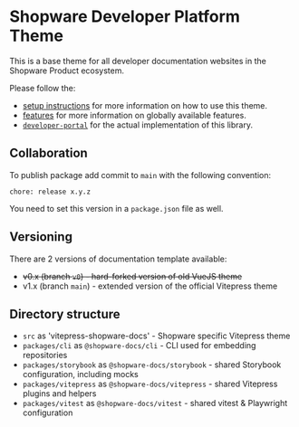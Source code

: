 # Shopware Developer Platform Theme

This is a base theme for all developer documentation websites in the Shopware Product ecosystem.

Please follow the:

- [setup instructions](./SETUP.md) for more information on how to use this theme.
- [features](./FEATURES.md) for more information on globally available features.
- [`developer-portal`](/shopware/developer-portal) for the actual implementation of this library.

## Collaboration

To publish package add commit to `main` with the following convention:

```
chore: release x.y.z
```

You need to set this version in a `package.json` file as well.

## Versioning

There are 2 versions of documentation template available:

- ~~v0.x (branch `v0`) - hard-forked version of old VueJS theme~~
- v1.x (branch `main`) - extended version of the official Vitepress theme

## Directory structure

- `src` as 'vitepress-shopware-docs' - Shopware specific Vitepress theme
- `packages/cli` as `@shopware-docs/cli` - CLI used for embedding repositories
- `packages/storybook` as `@shopware-docs/storybook` - shared Storybook configuration, including mocks
- `packages/vitepress` as `@shopware-docs/vitepress` - shared Vitepress plugins and helpers
- `packages/vitest` as `@shopware-docs/vitest` - shared vitest & Playwright configuration